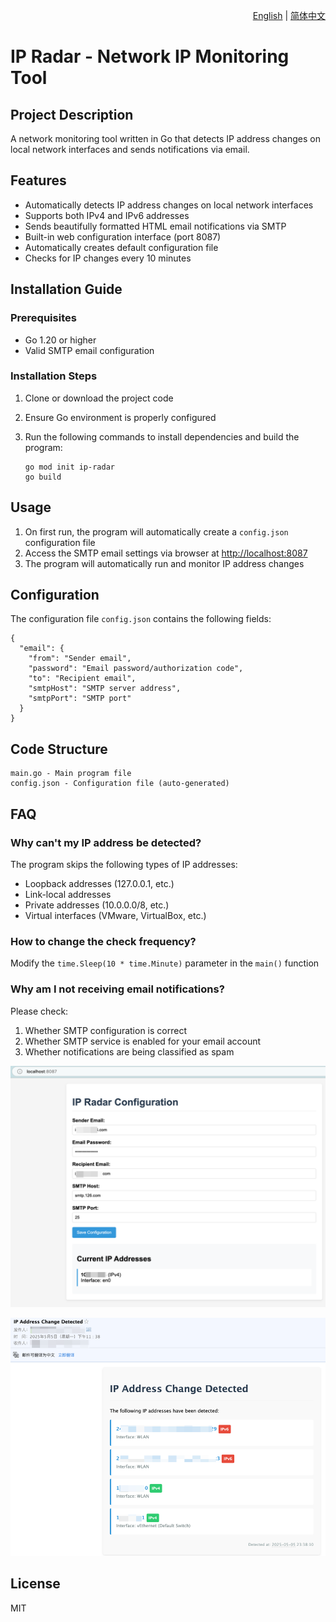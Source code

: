 <p align="right">
  <a href="readme.md">English</a> |
  <a href="readme_cn.md">简体中文</a>
</p>

# IP Radar - Network IP Monitoring Tool

## Project Description

A network monitoring tool written in Go that detects IP address changes on local network interfaces and sends notifications via email.

## Features

- Automatically detects IP address changes on local network interfaces
- Supports both IPv4 and IPv6 addresses
- Sends beautifully formatted HTML email notifications via SMTP
- Built-in web configuration interface (port 8087)
- Automatically creates default configuration file
- Checks for IP changes every 10 minutes

## Installation Guide

### Prerequisites

- Go 1.20 or higher
- Valid SMTP email configuration

### Installation Steps

1. Clone or download the project code
2. Ensure Go environment is properly configured
3. Run the following commands to install dependencies and build the program:

   ```
   go mod init ip-radar
   go build
   ```

## Usage

1. On first run, the program will automatically create a `config.json` configuration file
2. Access the SMTP email settings via browser at [http://localhost:8087](http://localhost:8087)
3. The program will automatically run and monitor IP address changes

## Configuration

The configuration file `config.json` contains the following fields:

```
{
  "email": {
    "from": "Sender email",
    "password": "Email password/authorization code",
    "to": "Recipient email",
    "smtpHost": "SMTP server address",
    "smtpPort": "SMTP port"
  }
}
```

## Code Structure

```
main.go - Main program file
config.json - Configuration file (auto-generated)
```

## FAQ

### Why can't my IP address be detected?

The program skips the following types of IP addresses:

- Loopback addresses (127.0.0.1, etc.)
- Link-local addresses
- Private addresses (10.0.0.0/8, etc.)
- Virtual interfaces (VMware, VirtualBox, etc.)

### How to change the check frequency?

Modify the `time.Sleep(10 * time.Minute)` parameter in the `main()` function

### Why am I not receiving email notifications?

Please check:

1. Whether SMTP configuration is correct
2. Whether SMTP service is enabled for your email account
3. Whether notifications are being classified as spam

![config](./doc/config.png "Web page configuration")

![email](./doc/email.png "Example of receiving a message")

## License
MIT
